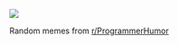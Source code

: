 ![](https://preview.redd.it/g4fq0mllqqfe1.png?width=640&crop=smart&auto=webp&s=050eeba84ea6a72fd208938bb5b704c7673dfd55)

 Random memes from [r/ProgrammerHumor](https://www.reddit.com/r/ProgrammerHumor/)
